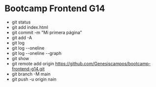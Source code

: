 # Bootcamp Frontend G14

* git status
* git add index.html
* git commit -m "Mi primera página"
* git add -A
* git log
* git log --oneline
* git log --oneline --graph
* git show <hash>
* git remote add origin https://github.com/Genesiscampos/bootcamp-frontend-g14.git
* git branch -M main
* git push -u origin nain

